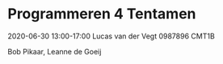 # Programmeren 4 Tentamen

2020-06-30 13:00-17:00
Lucas van der Vegt
0987896
CMT1B

Bob Pikaar, Leanne de Goeij
